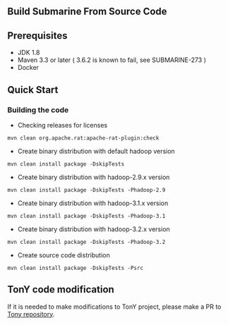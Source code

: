 <!--
   Licensed to the Apache Software Foundation (ASF) under one or more
   contributor license agreements.  See the NOTICE file distributed with
   this work for additional information regarding copyright ownership.
   The ASF licenses this file to You under the Apache License, Version 2.0
   (the "License"); you may not use this file except in compliance with
   the License.  You may obtain a copy of the License at
   http://www.apache.org/licenses/LICENSE-2.0
   Unless required by applicable law or agreed to in writing, software
   distributed under the License is distributed on an "AS IS" BASIS,
   WITHOUT WARRANTIES OR CONDITIONS OF ANY KIND, either express or implied.
   See the License for the specific language governing permissions and
   limitations under the License.
-->

## Build Submarine From Source Code

## Prerequisites

+ JDK 1.8
+ Maven 3.3 or later ( 3.6.2 is known to fail, see SUBMARINE-273 )
+ Docker

## Quick Start

### Building the code

+ Checking releases for licenses

```
mvn clean org.apache.rat:apache-rat-plugin:check
```

+ Create binary distribution with default hadoop version

```
mvn clean install package -DskipTests
```

+ Create binary distribution with hadoop-2.9.x version

```
mvn clean install package -DskipTests -Phadoop-2.9
```

+ Create binary distribution with hadoop-3.1.x version

```
mvn clean install package -DskipTests -Phadoop-3.1
```

+ Create binary distribution with hadoop-3.2.x version

```
mvn clean install package -DskipTests -Phadoop-3.2
```

+ Create source code distribution

```
mvn clean install package -DskipTests -Psrc
```

## TonY code modification

If it is needed to make modifications to TonY project, please make a PR
to [Tony repository](https://github.com/linkedin/TonY).
